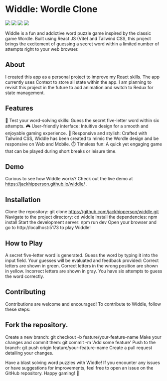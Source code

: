 # Widdle: Wordle Clone

<img src="https://img.shields.io/badge/React-20232A?style=for-the-badge&logo=react&logoColor=61DAFB" />
<img src="https://img.shields.io/badge/Redux-593D88?style=for-the-badge&logo=redux&logoColor=white" />
<img src="https://img.shields.io/badge/Tailwind_CSS-38B2AC?style=for-the-badge&logo=tailwind-css&logoColor=white" />
<img src="https://img.shields.io/badge/Vite-B73BFE?style=for-the-badge&logo=vite&logoColor=FFD62E" />

Widdle is a fun and addictive word puzzle game inspired by the classic game Wordle. Built using React JS (Vite) and Tailwind CSS, this project brings the excitement of guessing a secret word within a limited number of attempts right to your web browser.

## About
I created this app as a personal project to improve my React skills. The app currently uses Context to store all state within the app. I am planning to revisit this project in the future to add animation and switch to Redux for state management.

## Features
🧠 Test your word-solving skills: Guess the secret five-letter word within six attempts.
🎮 User-friendly interface: Intuitive design for a smooth and enjoyable gaming experience.
🌈 Responsive and stylish: Crafted with Tailwind CSS, Widdle has been created to mimic the Wordle design and be responsive on Web and Mobile.
⏱️ Timeless fun: A quick yet engaging game that can be played during short breaks or leisure time.

## Demo
Curious to see how Widdle works? Check out the live demo at https://jackhipperson.github.io/widdle/ .

## Installation
Clone the repository: git clone https://github.com/jackhipperson/widdle.git
Navigate to the project directory: cd widdle
Install the dependencies: npm install
Start the development server: npm run dev
Open your browser and go to http://localhost:5173 to play Widdle!

## How to Play
A secret five-letter word is generated.
Guess the word by typing it into the input field.
Your guesses will be evaluated and feedback provided:
Correct letters are shown in green.
Correct letters in the wrong position are shown in yellow.
Incorrect letters are shown in gray.
You have six attempts to guess the word correctly.

## Contributing
Contributions are welcome and encouraged! To contribute to Widdle, follow these steps:

## Fork the repository.
Create a new branch: git checkout -b feature/your-feature-name
Make your changes and commit them: git commit -m 'Add some feature'
Push to the branch: git push origin feature/your-feature-name
Create a pull request detailing your changes.

Have a blast solving word puzzles with Widdle! If you encounter any issues or have suggestions for improvements, feel free to open an issue on the GitHub repository. Happy gaming! 🎉
